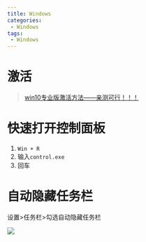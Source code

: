 ```yaml
---
title: Windows
categories:
 - Windows
tags:
 - Windows
---
```


# 激活

> [win10专业版激活方法——亲测可行！！！](https://blog.csdn.net/AinUser/article/details/79247841)

# 快速打开控制面板

1. `Win + R`
2. 输入`control.exe`
3. 回车

# 自动隐藏任务栏

设置>任务栏>勾选自动隐藏任务栏

![](https://i.loli.net/2018/12/23/5c1f24bb8cc78.jpg)

